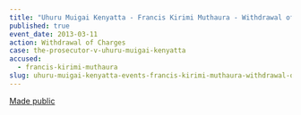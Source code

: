 ```yaml
---
title: "Uhuru Muigai Kenyatta - Francis Kirimi Muthaura - Withdrawal of Charges"
published: true
event_date: 2013-03-11
action: Withdrawal of Charges
case: the-prosecutor-v-uhuru-muigai-kenyatta
accused:
  - francis-kirimi-muthaura
slug: uhuru-muigai-kenyatta-events-francis-kirimi-muthaura-withdrawal-of charges
---
```


[Made public](https://www.icc-cpi.int/iccdocs/doc/ICC-01-09-02-11-687.pdf)


